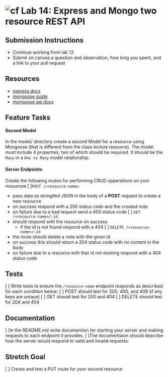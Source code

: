 ![cf](https://i.imgur.com/7v5ASc8.png) Lab 14: Express and Mongo two resource REST API
======

## Submission Instructions
* Continue working from lab 13
* Submit on canvas a question and observation, how long you spent, and a link to your pull request

## Resources
* [express docs](http://expressjs.com/en/4x/api.html)
* [mongoose guide](http://mongoosejs.com/docs/guide.html)
* [mongoose api docs](http://mongoosejs.com/docs/api.html)

## Feature Tasks  
#### Second Model
In the model/ directory create a second Model for a resource using Mongoose (that is different from the class lecture resource). The model must include 4 properties, two of which should be required. It should be the `Many` in a `One to Many` model relationship.

#### Server Endpoints
Create the following routes for performing CRUD opperations on your resourcee
[ ]`POST /<resource-name>` 
  * pass data as stringifed JSON in the body of a **POST** request to create a new resource
  * on success respond with a 200 status code and the created note 
  * on failure due to a bad request send a 400 status code
[ ] `GET /<resource-name>/:id` 
  * should respond with the resource on success
    * if the id is not found respond with a 404
[ ] `DELETE /<resource-name>/:id` 
  * the route should delete a note with the given id 
  * on success this should return a 204 status code with no content in the body
  * on failure due to a resource with that id not existing respond with a 404 status code

## Tests
[ ] Write tests to ensure the `/resource-name` endpoint responds as described for each condition 
below:
[ ] POST should test for 200, 400, and 409 (if any keys are unique)
[ ] GET should test for 200 and 404
[ ] DELETE should test for 204 and 404

## Documentation
[ ]In the README.md write documention for starting your server and making requests to each endpoint
 it provides. 
[ ]The documentaion should describe how the server would respond to valid and invalid requests.

## Stretch Goal
[ ] Create and test a PUT route for your second resource
